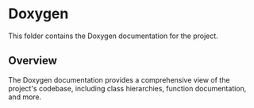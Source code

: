# Doxygen

This folder contains the Doxygen documentation for the project.

## Overview

The Doxygen documentation provides a comprehensive view of the project's codebase, including class hierarchies, function documentation, and more.

